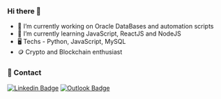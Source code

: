 ### Hi there 👋


- 🔭 I’m currently working on Oracle DataBases and automation scripts
- 🤔 I’m currently learning JavaScript, ReactJS and NodeJS
- 🖥️ Techs - Python, JavaScript, MySQL
- 🪙 Crypto and Blockchain enthusiast
  
 ### 📇 Contact
  [![Linkedin Badge](https://img.shields.io/badge/-Linkedin-0D3895?style=flat-square&logo=Linkedin&logoColor=white&link=https://https://www.linkedin.com/in/lucas-mateus-770219198/)](https://www.linkedin.com/in/andreluisdeoliveiraandrade/) [![Outlook Badge](https://img.shields.io/badge/-Email-0D3895?style=flat-square&logo=microsoft%20outlook&logoColor=white&link=mailto:anddreluis98@outlook.com)](mailto:anddreluis98@outlook.com)
